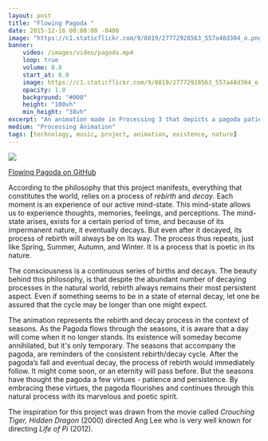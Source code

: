 ```yaml
---
layout: post
title: "Flowing Pagoda "
date: 2015-12-16 00:00:00 -0400
image: "https://c1.staticflickr.com/9/8819/27772928563_557a48d304_o.png"
banner:
    video: /images/video/pagoda.mp4
    loop: true
    volume: 0.0
    start_at: 0.0
    image: https://c1.staticflickr.com/9/8819/27772928563_557a48d304_o.png
    opacity: 1.0
    background: "#000"
    height: "100vh"
    min_height: "38vh"
excerpt: "An animation made in Processing 3 that depicts a pagoda patiently living through the four seasons of the year. "
medium: "Processing Animation"
tags: [technology, music, project, animation, existence, nature]
---
```


![](https://vimeo.com/149526108)

[Flowing Pagoda on GitHub](https://github.com/mbrav/archive/tree/main/FlowingPagoda)

According to the philosophy that this project manifests, everything that constitutes the world, relies on a process of _rebirth_ and _decay_. Each moment is an experience of our active mind-state. This mind-state allows us to experience thoughts, memories, feelings, and perceptions. The mind-state arises, exists for a certain period of time, and because of its impermanent nature, it eventually decays. But even after it decayed, its process of rebirth will always be on its way. The process thus repeats, just like Spring, Summer, Autumn, and Winter. It is a process that is poetic in its nature.

The consciousness is a continuous series of births and decays. The beauty behind this philosophy, is that despite the abundant number of decaying processes in the natural world, rebirth always remains their most persistent aspect. Even if something seems to be in a state of eternal decay, let one be assured that the cycle may be longer than one might expect.

The animation represents the rebirth and decay process in the context of seasons. As the Pagoda flows through the seasons, it is aware that a day will come when it no longer stands. Its existence will someday become annihilated, but it's only temporary. The seasons that accompany the pagoda, are reminders of the consistent rebirth/decay cycle. After the pagoda’s fall and eventual decay, the process of rebirth would immediately follow. It might come soon, or an eternity will pass before. But the seasons have thought the pagoda a few virtues - patience and persistence. By embracing these virtues, the pagoda flourishes and continues through this natural process with its marvelous and poetic spirit.

The inspiration for this project was drawn from the movie called _Crouching Tiger, Hidden Dragon_ (2000) directed Ang Lee who is very well known for directing _Life of Pi_ (2012).
